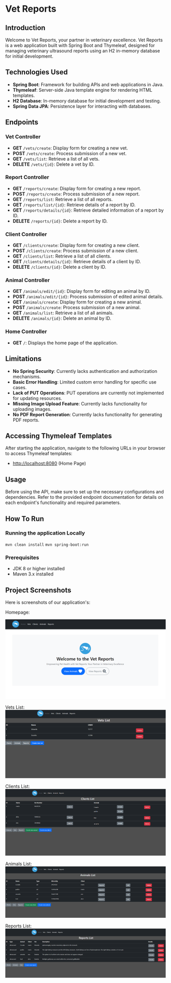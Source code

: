 # Vet Reports

## Introduction

Welcome to Vet Reports, your partner in veterinary excellence. Vet Reports is a web application built with Spring Boot and Thymeleaf, designed for managing veterinary ultrasound reports using an H2 in-memory database for initial development.

## Technologies Used

- **Spring Boot**: Framework for building APIs and web applications in Java.
- **Thymeleaf**: Server-side Java template engine for rendering HTML templates.
- **H2 Database**: In-memory database for initial development and testing.
- **Spring Data JPA**: Persistence layer for interacting with databases.

## Endpoints

### Vet Controller

- **GET** `/vets/create`: Display form for creating a new vet.
- **POST** `/vets/create`: Process submission of a new vet.
- **GET** `/vets/list`: Retrieve a list of all vets.
- **DELETE** `/vets/{id}`: Delete a vet by ID.

### Report Controller

- **GET** `/reports/create`: Display form for creating a new report.
- **POST** `/reports/create`: Process submission of a new report.
- **GET** `/reports/list`: Retrieve a list of all reports.
- **GET** `/reports/list/{id}`: Retrieve details of a report by ID.
- **GET** `/reports/details/{id}`: Retrieve detailed information of a report by ID.
- **DELETE** `/reports/{id}`: Delete a report by ID.

### Client Controller

- **GET** `/clients/create`: Display form for creating a new client.
- **POST** `/clients/create`: Process submission of a new client.
- **GET** `/clients/list`: Retrieve a list of all clients.
- **GET** `/clients/details/{id}`: Retrieve details of a client by ID.
- **DELETE** `/clients/{id}`: Delete a client by ID.

### Animal Controller

- **GET** `/animals/edit/{id}`: Display form for editing an animal by ID.
- **POST** `/animals/edit/{id}`: Process submission of edited animal details.
- **GET** `/animals/create`: Display form for creating a new animal.
- **POST** `/animals/create`: Process submission of a new animal.
- **GET** `/animals/list`: Retrieve a list of all animals.
- **DELETE** `/animals/{id}`: Delete an animal by ID.

### Home Controller

- **GET** `/`: Displays the home page of the application.

## Limitations

- **No Spring Security**: Currently lacks authentication and authorization mechanisms.
- **Basic Error Handling**: Limited custom error handling for specific use cases.
- **Lack of PUT Operations**: PUT operations are currently not implemented for updating resources.
- **Missing Image Upload Feature**: Currently lacks functionality for uploading images.
- **No PDF Report Generation**: Currently lacks functionality for generating PDF reports.


Accessing Thymeleaf Templates
-----------------------
After starting the application, navigate to the following URLs in your browser to access Thymeleaf templates:

- [http://localhost:8080](http://localhost:8080) (Home Page)

## Usage
Before using the API, make sure to set up the necessary configurations and dependencies.
Refer to the provided endpoint documentation for details on each endpoint's functionality and required parameters.

## How To Run
### Running the application Locally
`mvn clean install`
`mvn spring-boot:run`

### Prerequisites
- JDK 8 or higher installed
- Maven 3.x installed

## Project Screenshots

Here is screenshots of our application's:

Homepage:

![Homepage](src/main/resources/images/home.png)

Vets List:
![VetsList](src/main/resources/images/vets_list.png)

Clients List:
![ClientsList](src/main/resources/images/clients_list.png)

Animals List:
![AnimalsList](src/main/resources/images/animals_list.png)

Reports List:
![ReportsList](src/main/resources/images/reports_list.png)

